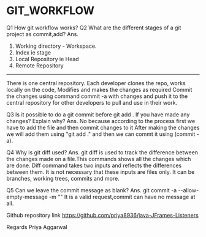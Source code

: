 # GIT_WORKFLOW
Q1 How git workflow works?
Q2 What are the different stages of a git 
project as commit,add?
Ans.
1. Working directory - Workspace.
2. Index ie stage
3. Local Repository ie Head
4. Remote Repository
----------------------------------
There is one central repository. 
Each developer clones the repo,
works locally on the code,
Modifies and makes the changes as required
Commit the changes using command commit -a with changes
and push it to the central repository 
for other developers to pull and use in their work.


Q3 Is it possible to do a git commit before git add .
If you have made any changes? Explain why?
Ans. No because according to the process
first we have to add the file and then commit changes to it
After making the changes we will add them using "git add ."
and then we can commt it using (commit -a).

Q4 Why is git diff used?
Ans. git diff is used to track the difference between 
the changes made on a file.This commands shows all the
changes which are done. Diff command takes two inputs and 
reflects the differences between them. It is not necessary
that these inputs are files only. 
It can be branches, working trees, commits and more. 

Q5 Can we leave the commit message as blank?
Ans. git commit -a --allow-empty-message -m ""
It is a valid request,commit can have no message at all.
 
Github repository link
https://github.com/priya8936/java-JFrames-Listeners

Regards
Priya Aggarwal
